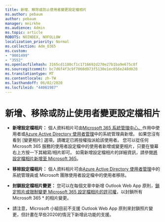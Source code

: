 ```yaml
---
title: 新增、移除或防止使用者變更設定檔相片
ms.author: pebaum
author: pebaum
manager: mnirkhe
ms.audience: Admin
ms.topic: article
ROBOTS: NOINDEX, NOFOLLOW
localization_priority: Normal
ms.collection: Adm_O365
ms.custom:
- "9001499"
- "3552"
ms.openlocfilehash: 3165cd1180cf1c1716692d270e27b1ba9e675c8f
ms.sourcegitcommit: bc7d6f4f3c9f7060d073f5130e1ec856e248d020
ms.translationtype: MT
ms.contentlocale: zh-TW
ms.lasthandoff: 06/02/2020
ms.locfileid: "44061987"
---
```

# <a name="add-remove-or-prevent-users-from-changing-profile-photos"></a>新增、移除或防止使用者變更設定檔相片

- **新增設定檔相片：** 個人資料相片可由[Microsoft 365 系統管理中心、](https://admin.microsoft.com/Adminportal/Home?source=applauncher#/users)作用中使用者或[Azure Active Directory 使用者管理](https://portal.azure.com/#blade/Microsoft_AAD_IAM/UsersManagementMenuBlade/AllUsers)中的系統管理員新增。  如果您沒有看到 [變更相片] 選項，請確定已將授權指派給該使用者。 您可以從任何 Microsoft 365 服務的使用者設定檔中的使用者新增或變更相片，只要在螢幕右上方按一下其縮寫/相片即可。 如需新增設定檔相片的詳細資訊，請參閱[將設定檔相片新增至 Microsoft 365](https://support.office.com/article/add-your-profile-photo-to-office-365-2eaf93fd-b3f1-43b9-9cdc-bdcd548435b7)。

- **移除設定檔相片：** 個人資料相片可由[Azure Active Directory 使用者管理](https://portal.azure.com/#blade/Microsoft_AAD_IAM/UsersManagementMenuBlade/AllUsers)中的系統管理員或 Microsoft 團隊使用者設定檔中的使用者移除。

- **封鎖設定檔相片變更：** 您可以在每個文章中新增 Outlook Web App 原則，[鎖定照片或限制變更 Microsoft 365 設定檔相片的許可權](https://answers.microsoft.com/msoffice/forum/msoffice_o365admin-mso_manage/locking-photos-or-restricting-permissions-to/1d19ae4f-de5d-4c3d-a0ad-4b8b8ac32e3d)，以封鎖所有 Microsoft 365 * 的相片變更。

* 請注意，Microsoft 小組目前不支援 Outlook Web App 原則來封鎖照片變更，但計畫在早些2020的情況下新增此功能的支援。

